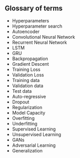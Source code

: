 ## Glossary of terms

- Hyperparameters
- Hyperparameter search
- Autoencoder
- Convolutional Neural Network
- Recurrent Neural Network
- LSTM
- GRU
- Backpropagation
- Gradient Descent
- Training Loss
- Validation Loss
- Training data
- Validation data
- Test data
- Auto-regressive
- Dropout
- Regularization
- Model Capacity
- Overfitting
- Underfitting
- Supervised Learning
- Unsupervised Learning
- GANs
- Adversarial Learning
- Generalization